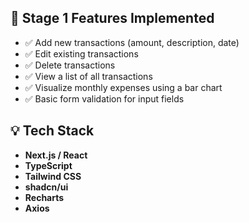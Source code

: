 ## 📌 Stage 1 Features Implemented

- ✅ Add new transactions (amount, description, date)
- ✅ Edit existing transactions
- ✅ Delete transactions
- ✅ View a list of all transactions
- ✅ Visualize monthly expenses using a bar chart
- ✅ Basic form validation for input fields

## 💡 Tech Stack

- **Next.js / React**
- **TypeScript**
- **Tailwind CSS**
- **shadcn/ui**
- **Recharts**
- **Axios**
